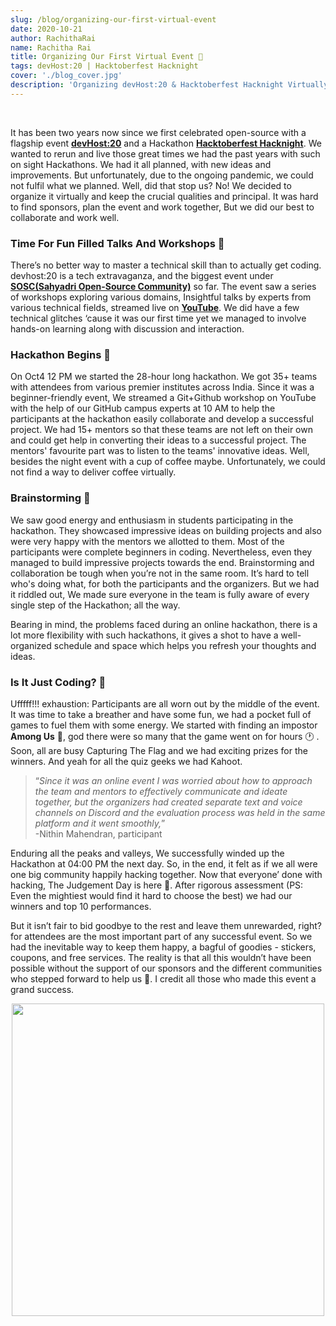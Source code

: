 ```yaml
---
slug: /blog/organizing-our-first-virtual-event
date: 2020-10-21
author: RachithaRai
name: Rachitha Rai
title: Organizing Our First Virtual Event 🚩
tags: devHost:20 | Hacktoberfest Hacknight
cover: './blog_cover.jpg'
description: 'Organizing devHost:20 & Hacktoberfest Hacknight Virtually'
---
```


<br/>

It has been two years now since we first celebrated open-source with a flagship event [**devHost:20**](https://devhost2020.tech/ ) and a Hackathon [**Hacktoberfest Hacknight**](https://hacknight.netlify.app/ ). We wanted to rerun and live those great times we had the past years with such on sight Hackathons. We had it all planned, with new ideas and improvements. But unfortunately, due to the ongoing pandemic, we could not fulfil what we planned. Well, did that stop us? No! We decided to organize it virtually and keep the crucial qualities and principal. It was hard to find sponsors, plan the event and work together, But we did our best to collaborate and work well.  

### Time For Fun Filled Talks And Workshops 👾
There’s no better way to master a technical skill than to actually get coding. devhost:20 is a tech extravaganza, and the biggest event under [**SOSC(Sahyadri Open-Source Community)**](https://sosc.org.in/) so far. The event saw a series of workshops exploring various domains, Insightful talks by experts from various technical fields, streamed live on [**YouTube**](https://www.youtube.com/channel/UCk8nlSMwUT-jhEtamMF-V-w/featured ). We did have a few technical glitches ‘cause it was our first time yet we managed to involve hands-on learning along with discussion and interaction.

### Hackathon Begins 🥳  
On Oct4 12 PM we started the 28-hour long hackathon. We got 35+ teams with attendees from various premier institutes across India. Since it was a beginner-friendly event, We streamed a Git+Github workshop on YouTube with the help of our GitHub campus experts at 10 AM to help the participants at the hackathon easily collaborate and develop a successful project. We had 15+ mentors so that these teams are not left on their own and could get help in converting their ideas to a successful project. The mentors' favourite part was to listen to the teams' innovative ideas. Well, besides the night event with a cup of coffee maybe. Unfortunately, we could not find a way to deliver coffee virtually.   

### Brainstorming 🧠
We saw good energy and enthusiasm in students participating in the hackathon. They showcased impressive ideas on building projects and also were very happy with the mentors we allotted to them. Most of the participants were complete beginners in coding. Nevertheless, even they managed to build impressive projects towards the end. Brainstorming and collaboration be tough when you’re not in the same room. It’s hard to tell who's doing what, for both the participants and the organizers. But we had it riddled out, We made sure everyone in the team is fully aware of every single step of the Hackathon; all the way.

Bearing in mind, the problems faced during an online hackathon, there is a lot more flexibility with such hackathons, it gives a shot to have a well-organized schedule and space which helps you refresh your thoughts and ideas.


### Is It Just Coding? 🤔

Ufffff!!! exhaustion: Participants are all worn out by the middle of the event. It was time to take a breather and have some fun, we had a pocket full of games to fuel them with some energy. We started with finding an impostor **Among Us** 👻, god there were so many that the game went on for hours 🕐 . Soon, all are busy Capturing The Flag and we had exciting prizes for the winners. And yeah for all the quiz geeks we had Kahoot.  


>“_Since it was an online event I was worried about how to approach the team and mentors to effectively communicate and ideate together, but the organizers had created separate text and voice channels on Discord and the evaluation process was held in the same platform and it went smoothly,_”  
-Nithin Mahendran, participant

Enduring all the peaks and valleys, We successfully winded up the Hackathon at 04:00 PM the next day. So, in the end, it felt as if we all were one big community happily hacking together. Now that everyone’ done with hacking, The Judgement Day is here 😬. After rigorous assessment (PS: Even the mightiest would find it hard to choose the best) we had our winners and top 10 performances.

But it isn’t fair to bid goodbye to the rest and leave them unrewarded, right? for attendees are the most important part of any successful event. So we had the inevitable way to keep them happy, a bagful of goodies - stickers, coupons, and free services.
The reality is that all this wouldn’t have been possible without the support of our sponsors and the different communities who stepped forward to help us 🥺. I credit all those who made this event a grand success.



<div align='center'>
<img src='https://media.giphy.com/media/3o6Zt6KHxJTbXCnSvu/source.gif' width='500px' />
</div>



